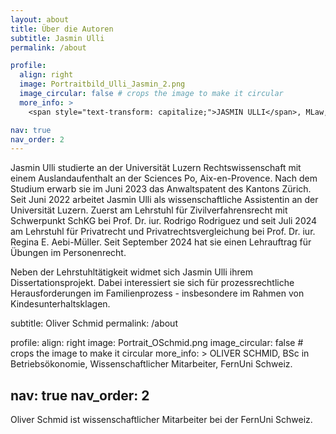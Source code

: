 ```yaml
---
layout: about
title: Über die Autoren
subtitle: Jasmin Ulli
permalink: /about

profile:
  align: right
  image: Portraitbild_Ulli_Jasmin_2.png
  image_circular: false # crops the image to make it circular
  more_info: >
    <span style="text-transform: capitalize;">JASMIN ULLI</span>, MLaw, Rechtsanwältin, Doktorandin an der Universität Luzern.

nav: true
nav_order: 2
---
```


Jasmin Ulli studierte an der Universität Luzern Rechtswissenschaft mit einem Auslandaufenthalt an der Sciences Po, Aix-en-Provence. Nach dem Studium erwarb sie im Juni 2023 das Anwaltspatent des Kantons Zürich.
Seit Juni 2022 arbeitet Jasmin Ulli als wissenschaftliche Assistentin an der Universität Luzern. Zuerst am Lehrstuhl für Zivilverfahrensrecht mit
Schwerpunkt SchKG bei Prof. Dr. iur. Rodrigo Rodriguez und seit Juli 2024 am Lehrstuhl für Privatrecht und Privatrechtsvergleichung bei Prof. Dr. iur.
Regina E. Aebi-Müller. Seit September 2024 hat sie einen Lehrauftrag für Übungen im Personenrecht.

Neben der Lehrstuhltätigkeit widmet sich Jasmin Ulli ihrem Dissertationsprojekt. Dabei interessiert sie sich für prozessrechtliche Herausforderungen
im Familienprozess - insbesondere im Rahmen von Kindesunterhaltsklagen.

subtitle: Oliver Schmid
permalink: /about

profile:
  align: right
  image: Portrait_OSchmid.png
  image_circular: false # crops the image to make it circular
  more_info: >
    <span style="text-transform: capitalize;">OLIVER SCHMID</span>, BSc in Betriebsökonomie, Wissenschaftlicher Mitarbeiter, FernUni Schweiz.

nav: true
nav_order: 2
---

Oliver Schmid ist wissenschaftlicher Mitarbeiter bei der FernUni Schweiz. 
